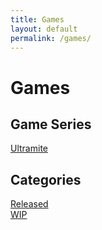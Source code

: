```yaml
---
title: Games
layout: default
permalink: /games/
---
```


# Games

## Game Series

[Ultramite](./ultramite/)

## Categories

[Released](./released/)  
[WIP](./wip/)
